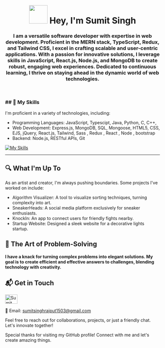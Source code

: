 <h1 align="center"><img src="https://raw.githubusercontent.com/aemmadi/aemmadi/master/wave.gif" width="60px"> Hey, I'm Sumit Singh </h1>
<h3 align="center">I am a versatile software developer with expertise in web development. Proficient in the MERN stack, TypeScript, Redux, and Tailwind CSS, I excel in crafting scalable and user-centric applications. With a passion for innovative solutions, I leverage skills in JavaScript, React.js, Node.js, and MongoDB to create robust, engaging web experiences. Dedicated to continuous learning, I thrive on staying ahead in the dynamic world of web technologies.</h3>
<br>

<h3 align="left">## 🚀 My Skills</h3>

I'm proficient in a variety of technologies, including:
- Programming Languages: JavaScript, Typescipt, Java, Python, C, C++, 
- Web Development: Express.js, MongoDB, SQL, Mongoose, HTML5, CSS, EJS, jQuery, React.js, Tailwind, Sass , Redux , React , Node , bootstrap
- Backend: Node.js, RESTful APIs, Git

[![My Skills](https://skillicons.dev/icons?i=c,cpp,js,py,express,mongodb,mysql,html,css,nodejs,react,sass,tailwind,git)](https://skillicons.dev)
<hr>




## 🔍 What I'm Up To

As an artist and creator, I'm always pushing boundaries. Some projects I've worked on include:
- Algorithm Visualizer: A tool to visualize sorting techniques, turning complexity into art.
- SneakerHeads: A social media platform exclusively for sneaker enthusiasts.
- KnockIn: An app to connect users for friendly fights nearby.
- Startup Website: Designed a sleek website for a decorative lights startup.

## 🎨 The Art of Problem-Solving

<h4>I have a knack for turning complex problems into elegant solutions. My goal is to create efficient and effective answers to challenges, blending technology with creativity.</h4>

## 📬 Get in Touch
<p align="left">
<a href="=https://www.linkedin.com/in/sumit-singh-8549601bb/" target="blank"><img align="center" src="https://raw.githubusercontent.com/rahuldkjain/github-profile-readme-generator/master/src/images/icons/Social/linked-in-alt.svg" alt="Sumit singh" height="30" width="40" /></a>

📧 Email: sumitsinghrajput1503@gmail.com
<!-- 💼 LinkedIn: [Sumit Singh](https://www.linkedin.com/in/sumit-singh-8549601bb/) -->

Feel free to reach out for collaborations, projects, or just a friendly chat. Let's innovate together!

Special thanks for visiting my GitHub profile! Connect with me and let's create amazing things.
